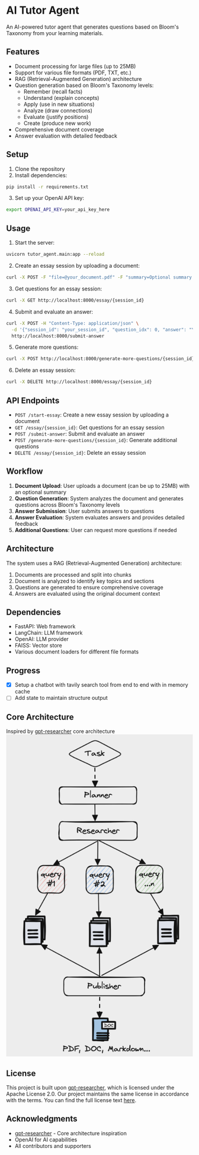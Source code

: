 # AI Tutor Agent

An AI-powered tutor agent that generates questions based on Bloom's Taxonomy from your learning materials.

## Features

- Document processing for large files (up to 25MB)
- Support for various file formats (PDF, TXT, etc.)
- RAG (Retrieval-Augmented Generation) architecture
- Question generation based on Bloom's Taxonomy levels:
  - Remember (recall facts)
  - Understand (explain concepts)
  - Apply (use in new situations)
  - Analyze (draw connections)
  - Evaluate (justify positions)
  - Create (produce new work)
- Comprehensive document coverage
- Answer evaluation with detailed feedback

## Setup

1. Clone the repository
2. Install dependencies:
```bash
pip install -r requirements.txt
```
3. Set up your OpenAI API key:
```bash
export OPENAI_API_KEY=your_api_key_here
```

## Usage

1. Start the server:
```bash
uvicorn tutor_agent.main:app --reload
```

2. Create an essay session by uploading a document:
```bash
curl -X POST -F "file=@your_document.pdf" -F "summary=Optional summary of the document" -F "num_questions=5" http://localhost:8000/start-essay
```

3. Get questions for an essay session:
```bash
curl -X GET http://localhost:8000/essay/{session_id}
```

4. Submit and evaluate an answer:
```bash
curl -X POST -H "Content-Type: application/json" \
  -d '{"session_id": "your_session_id", "question_idx": 0, "answer": "Your answer here"}' \
  http://localhost:8000/submit-answer
```

5. Generate more questions:
```bash
curl -X POST http://localhost:8000/generate-more-questions/{session_id}?num_questions=3
```

6. Delete an essay session:
```bash
curl -X DELETE http://localhost:8000/essay/{session_id}
```

## API Endpoints

- `POST /start-essay`: Create a new essay session by uploading a document
- `GET /essay/{session_id}`: Get questions for an essay session
- `POST /submit-answer`: Submit and evaluate an answer
- `POST /generate-more-questions/{session_id}`: Generate additional questions
- `DELETE /essay/{session_id}`: Delete an essay session

## Workflow

1. **Document Upload**: User uploads a document (can be up to 25MB) with an optional summary
2. **Question Generation**: System analyzes the document and generates questions across Bloom's Taxonomy levels
3. **Answer Submission**: User submits answers to questions
4. **Answer Evaluation**: System evaluates answers and provides detailed feedback
5. **Additional Questions**: User can request more questions if needed

## Architecture

The system uses a RAG (Retrieval-Augmented Generation) architecture:
1. Documents are processed and split into chunks
2. Document is analyzed to identify key topics and sections
3. Questions are generated to ensure comprehensive coverage
4. Answers are evaluated using the original document context

## Dependencies

- FastAPI: Web framework
- LangChain: LLM framework
- OpenAI: LLM provider
- FAISS: Vector store
- Various document loaders for different file formats

## Progress
- [x] Setup a chatbot with tavily search tool from end to end with in memory cache
- [ ] Add state to maintain structure output

## Core Architecture
Inspired by [gpt-researcher](https://github.com/assafelovic/gpt-researcher/) core architecture
![Core Architecture](docs/images/core-architecture.png)

## License

This project is built upon [gpt-researcher](https://github.com/assafelovic/gpt-researcher/), which is licensed under the Apache License 2.0. Our project maintains the same license in accordance with the terms. You can find the full license text [here](LICENSE).

## Acknowledgments
- [gpt-researcher](https://github.com/assafelovic/gpt-researcher/) - Core architecture inspiration
- OpenAI for AI capabilities
- All contributors and supporters